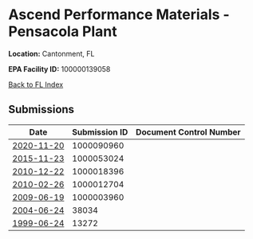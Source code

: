 # Ascend Performance Materials - Pensacola Plant

**Location:** Cantonment, FL

**EPA Facility ID:** 100000139058

[Back to FL Index](../../index.md)

## Submissions

| Date | Submission ID | Document Control Number |
|------|--------------|-------------------------|
| [2020-11-20](submissions/1000090960.md) | 1000090960 |  |
| [2015-11-23](submissions/1000053024.md) | 1000053024 |  |
| [2010-12-22](submissions/1000018396.md) | 1000018396 |  |
| [2010-02-26](submissions/1000012704.md) | 1000012704 |  |
| [2009-06-19](submissions/1000003960.md) | 1000003960 |  |
| [2004-06-24](submissions/38034.md) | 38034 |  |
| [1999-06-24](submissions/13272.md) | 13272 |  |
